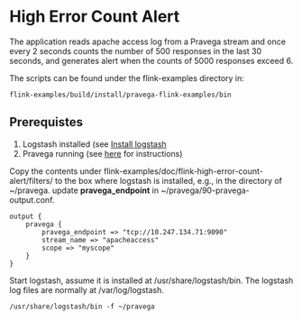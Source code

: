 # High Error Count Alert

The application reads apache access log from a Pravega stream and once every 2 seconds
counts the number of 500 responses in the last 30 seconds, and generates
alert when the counts of 5000 responses exceed 6.

The scripts can be found under the flink-examples directory in:
```
flink-examples/build/install/pravega-flink-examples/bin
```


## Prerequistes

1. Logstash installed (see [Install logstash](https://www.elastic.co/guide/en/logstash/5.6/installing-logstash.html)
2. Pravega running (see [here](http://pravega.io/docs/latest/getting-started/) for instructions)


Copy the contents under flink-examples/doc/flink-high-error-count-alert/filters/ to the box
where logstash is installed, e.g., in the directory of ~/pravega.
update **pravega_endpoint** in ~/pravega/90-pravega-output.conf.

```
output {
    pravega {
        pravega_endpoint => "tcp://10.247.134.71:9090"
        stream_name => "apacheaccess"
        scope => "myscope"
    }
}
```

Start logstash, assume it is installed at /usr/share/logstash/bin. The logstash log files are 
normally at /var/log/logstash.
```
/usr/share/logstash/bin -f ~/pravega
```

